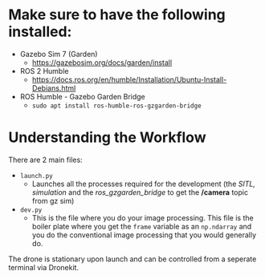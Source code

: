 # Make sure to have the following installed:

- Gazebo Sim 7 (Garden)
    - https://gazebosim.org/docs/garden/install
- ROS 2 Humble
    - https://docs.ros.org/en/humble/Installation/Ubuntu-Install-Debians.html
- ROS Humble - Gazebo Garden Bridge
    - `sudo apt install ros-humble-ros-gzgarden-bridge`

# Understanding the Workflow

There are 2 main files:
- `launch.py`
    - Launches all the processes required for the development (the *SITL, simulation* and the *ros_gzgarden_bridge* to get the **/camera** topic from gz sim)
- `dev.py`
    - This is the file where you do your image processing. This file is the boiler plate where you get the `frame` variable as an `np.ndarray` and you do the conventional image processing that you would generally do.

The drone is stationary upon launch and can be controlled from a seperate terminal via Dronekit.